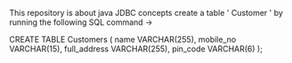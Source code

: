 This repository is about java JDBC concepts
create a table ' Customer ' by running the following SQL command ->

CREATE TABLE Customers (
    name VARCHAR(255),
    mobile_no VARCHAR(15),
    full_address VARCHAR(255),
    pin_code VARCHAR(6)
);